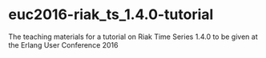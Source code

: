 # euc2016-riak_ts_1.4.0-tutorial
The teaching materials for a tutorial on Riak Time Series 1.4.0 to be given at the Erlang User Conference 2016
